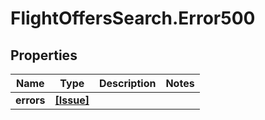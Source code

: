 # FlightOffersSearch.Error500

## Properties

Name | Type | Description | Notes
------------ | ------------- | ------------- | -------------
**errors** | [**[Issue]**](Issue.md) |  | 


